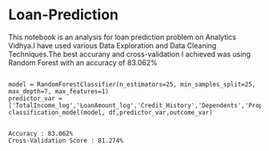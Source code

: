 # Loan-Prediction

This notebook is an analysis for loan prediction problem on Analytics Vidhya.I have used various Data Exploration and Data Cleaning Techniques.The best accurany and cross-validation I achieved was using Random Forest with an accuracy of  83.062%

```

model = RandomForestClassifier(n_estimators=25, min_samples_split=25, max_depth=7, max_features=1)
predictor_var = ['TotalIncome_log','LoanAmount_log','Credit_History','Dependents','Property_Area']
classification_model(model, df,predictor_var,outcome_var)


Accuracy : 83.062%  
Cross-Validation Score : 81.274%


```

